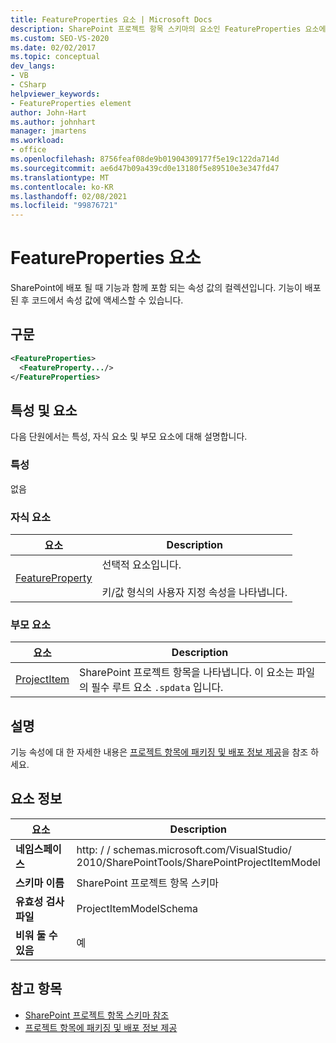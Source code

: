 ```yaml
---
title: FeatureProperties 요소 | Microsoft Docs
description: SharePoint 프로젝트 항목 스키마의 요소인 FeatureProperties 요소에 대 한 참조 정보를 봅니다.
ms.custom: SEO-VS-2020
ms.date: 02/02/2017
ms.topic: conceptual
dev_langs:
- VB
- CSharp
helpviewer_keywords:
- FeatureProperties element
author: John-Hart
ms.author: johnhart
manager: jmartens
ms.workload:
- office
ms.openlocfilehash: 8756feaf08de9b01904309177f5e19c122da714d
ms.sourcegitcommit: ae6d47b09a439cd0e13180f5e89510e3e347fd47
ms.translationtype: MT
ms.contentlocale: ko-KR
ms.lasthandoff: 02/08/2021
ms.locfileid: "99876721"
---
```

# <a name="featureproperties-element"></a>FeatureProperties 요소
  SharePoint에 배포 될 때 기능과 함께 포함 되는 속성 값의 컬렉션입니다. 기능이 배포 된 후 코드에서 속성 값에 액세스할 수 있습니다.

## <a name="syntax"></a>구문

```xml
<FeatureProperties>
  <FeatureProperty.../>
</FeatureProperties>
```

## <a name="attributes-and-elements"></a>특성 및 요소
 다음 단원에서는 특성, 자식 요소 및 부모 요소에 대해 설명합니다.

### <a name="attributes"></a>특성
 없음

### <a name="child-elements"></a>자식 요소

|요소|Description|
|-------------|-----------------|
|[FeatureProperty](../sharepoint/featureproperty-element.md)|선택적 요소입니다.<br /><br /> 키/값 형식의 사용자 지정 속성을 나타냅니다.|

### <a name="parent-elements"></a>부모 요소

|요소|Description|
|-------------|-----------------|
|[ProjectItem](../sharepoint/projectitem-element.md)|SharePoint 프로젝트 항목을 나타냅니다. 이 요소는 파일의 필수 루트 요소 `.spdata` 입니다.|

## <a name="remarks"></a>설명
 기능 속성에 대 한 자세한 내용은 [프로젝트 항목에 패키징 및 배포 정보 제공](../sharepoint/providing-packaging-and-deployment-information-in-project-items.md)을 참조 하세요.

## <a name="element-information"></a>요소 정보

|요소|Description|
|-------------|-----------------|
|**네임스페이스**|http: \/ \/ schemas.microsoft.com/VisualStudio/<br>2010/SharePointTools/SharePointProjectItemModel|
|**스키마 이름**|SharePoint 프로젝트 항목 스키마|
|**유효성 검사 파일**|ProjectItemModelSchema|
|**비워 둘 수 있음**|예|

## <a name="see-also"></a>참고 항목
- [SharePoint 프로젝트 항목 스키마 참조](../sharepoint/sharepoint-project-item-schema-reference.md)
- [프로젝트 항목에 패키징 및 배포 정보 제공](../sharepoint/providing-packaging-and-deployment-information-in-project-items.md)
